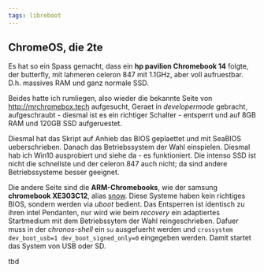 ```yaml
---
tags: libreboot
---
```

## ChromeOS, die 2te
Es hat so ein Spass gemacht, dass ein **hp pavilion Chromebook 14** folgte, der butterfly, mit lahmeren celeron 847 mit 1.1GHz, aber voll aufruestbar. D.h. massives RAM und ganz normale SSD.

Beides hatte ich rumliegen, also wieder die bekannte Seite von <http://mrchromebox.tech> aufgesucht, Geraet in *developermode* gebracht, aufgeschraubt - diesmal ist es ein richtiger Schalter - entsperrt und auf 8GB RAM und 120GB SSD aufgeruestet.

Diesmal hat das Skript auf Anhieb das BIOS geplaettet und mit SeaBIOS ueberschrieben. Danach das Betriebssystem der Wahl einspielen.
Diesmal hab ich Win10 ausprobiert und siehe da - es funktioniert. Die intenso SSD ist nicht die schnellste und der celeron 847 auch nicht; da sind andere Betriebssysteme besser geeignet.

Die andere Seite sind die **ARM-Chromebooks**, wie der samsung **chromebook XE303C12**, alias [snow](https://github.com/hexdump0815/linux-mainline-on-arm-chromebooks). Diese Systeme haben kein richtiges BIOS, sondern werden via *uboot* bedient. Das Entsperren ist identisch zu ihren intel Pendanten, nur wird wie beim *recovery* ein adaptiertes Startmedium mit dem Betriebssytem der Wahl reingeschrieben. Dafuer muss in der *chronos-shell* ein `su` ausgefuerht werden und `crossystem dev_boot_usb=1 dev_boot_signed_only=0` eingegeben werden. Damit startet das System von USB oder SD.

tbd
